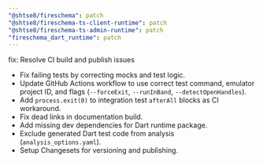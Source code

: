 ```yaml
---
"@shtse8/fireschema": patch
"@shtse8/fireschema-ts-client-runtime": patch
"@shtse8/fireschema-ts-admin-runtime": patch
"fireschema_dart_runtime": patch
---
```


fix: Resolve CI build and publish issues

- Fix failing tests by correcting mocks and test logic.
- Update GitHub Actions workflow to use correct test command, emulator project ID, and flags (`--forceExit`, `--runInBand`, `--detectOpenHandles`).
- Add `process.exit(0)` to integration test `afterAll` blocks as CI workaround.
- Fix dead links in documentation build.
- Add missing dev dependencies for Dart runtime package.
- Exclude generated Dart test code from analysis (`analysis_options.yaml`).
- Setup Changesets for versioning and publishing.